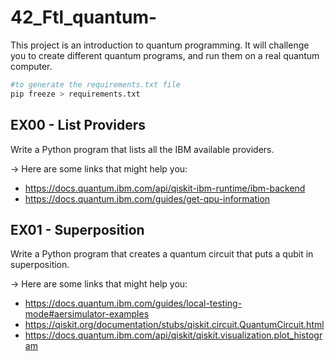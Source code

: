 # 42_Ftl_quantum-

This project is an introduction to quantum programming. It will challenge you to create
different quantum programs, and run them on a real quantum computer.

```bash
#to generate the requirements.txt file
pip freeze > requirements.txt
```

## EX00 - List Providers

Write a Python program that lists all the IBM available providers.

-> Here are some links that might help you:
- https://docs.quantum.ibm.com/api/qiskit-ibm-runtime/ibm-backend
- https://docs.quantum.ibm.com/guides/get-qpu-information

## EX01 - Superposition

Write a Python program that creates a quantum circuit that puts a qubit in superposition.

-> Here are some links that might help you:
- https://docs.quantum.ibm.com/guides/local-testing-mode#aersimulator-examples
- https://qiskit.org/documentation/stubs/qiskit.circuit.QuantumCircuit.html
- https://docs.quantum.ibm.com/api/qiskit/qiskit.visualization.plot_histogram